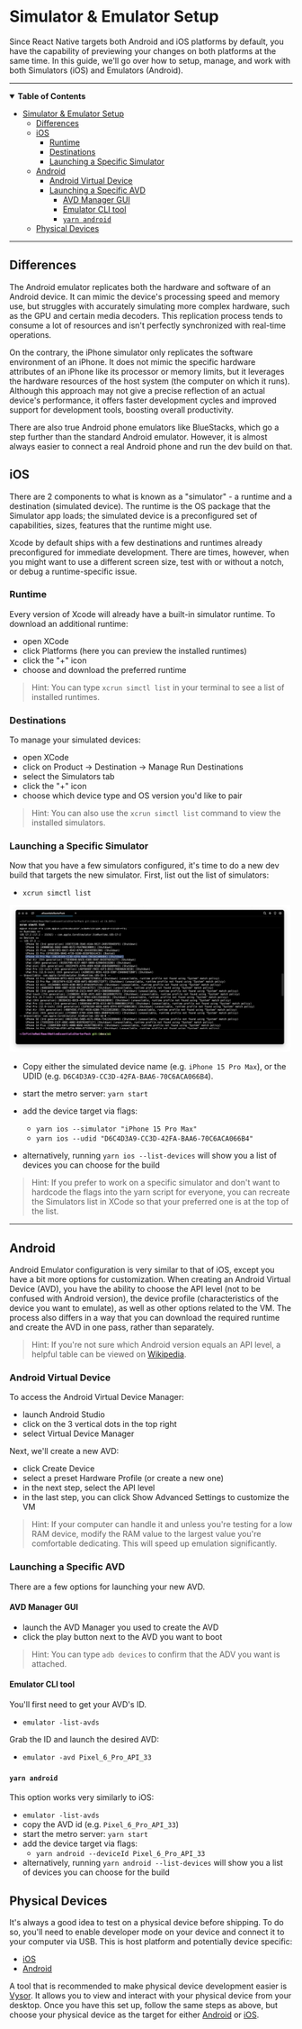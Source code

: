 # Simulator & Emulator Setup

Since React Native targets both Android and iOS platforms by default, you have the capability of previewing your changes on both platforms at the same time. In this guide, we'll go over how to setup, manage, and work with both Simulators (iOS) and Emulators (Android).

---

<details open>
  <summary><strong>Table of Contents</strong></summary>

- [Simulator \& Emulator Setup](#simulator--emulator-setup)
  - [Differences](#differences)
  - [iOS](#ios)
    - [Runtime](#runtime)
    - [Destinations](#destinations)
    - [Launching a Specific Simulator](#launching-a-specific-simulator)
  - [Android](#android)
    - [Android Virtual Device](#android-virtual-device)
    - [Launching a Specific AVD](#launching-a-specific-avd)
      - [AVD Manager GUI](#avd-manager-gui)
      - [Emulator CLI tool](#emulator-cli-tool)
      - [`yarn android`](#yarn-android)
  - [Physical Devices](#physical-devices)

---

## Differences

The Android emulator replicates both the hardware and software of an Android device. It can mimic the device's processing speed and memory use, but struggles with accurately simulating more complex hardware, such as the GPU and certain media decoders. This replication process tends to consume a lot of resources and isn't perfectly synchronized with real-time operations.

On the contrary, the iPhone simulator only replicates the software environment of an iPhone. It does not mimic the specific hardware attributes of an iPhone like its processor or memory limits, but it leverages the hardware resources of the host system (the computer on which it runs). Although this approach may not give a precise reflection of an actual device's performance, it offers faster development cycles and improved support for development tools, boosting overall productivity.

There are also true Android phone emulators like BlueStacks, which go a step further than the standard Android emulator. However, it is almost always easier to connect a real Android phone and run the dev build on that.

## iOS

There are 2 components to what is known as a "simulator" - a runtime and a destination (simulated device). The runtime is the OS package that the Simulator app loads; the simulated device is a preconfigured set of capabilities, sizes, features that the runtime might use.

Xcode by default ships with a few destinations and runtimes already preconfigured for immediate development. There are times, however, when you might want to use a different screen size, test with or without a notch, or debug a runtime-specific issue.

### Runtime

Every version of Xcode will already have a built-in simulator runtime. To download an additional runtime:

- open XCode
- click Platforms (here you can preview the installed runtimes)
- click the "+" icon
- choose and download the preferred runtime

> Hint: You can type `xcrun simctl list` in your terminal to see a list of installed runtimes.

### Destinations

To manage your simulated devices:

- open XCode
- click on Product -> Destination -> Manage Run Destinations
- select the Simulators tab
- click the "+" icon
- choose which device type and OS version you'd like to pair

> Hint: You can also use the `xcrun simctl list` command to view the installed simulators.

### Launching a Specific Simulator

Now that you have a few simulators configured, it's time to do a new dev build that targets the new simulator. First, list out the list of simulators:

- `xcrun simctl list`

<img src="./images/xcrun-simctl-list.png" width="500" />

- Copy either the simulated device name (e.g. `iPhone 15 Pro Max`), or the UDID (e.g. `D6C4D3A9-CC3D-42FA-BAA6-70C6ACA066B4`).
- start the metro server: `yarn start`
- add the device target via flags:

  - `yarn ios --simulator "iPhone 15 Pro Max"`
  - `yarn ios --udid "D6C4D3A9-CC3D-42FA-BAA6-70C6ACA066B4"`

- alternatively, running `yarn ios --list-devices` will show you a list of devices you can choose for the build

> Hint: If you prefer to work on a specific simulator and don't want to hardcode the flags into the yarn script for everyone, you can recreate the Simulators list in XCode so that your preferred one is at the top of the list.

---

## Android

Android Emulator configuration is very similar to that of iOS, except you have a bit more options for customization. When creating an Android Virtual Device (AVD), you have the ability to choose the API level (not to be confused with Android version), the device profile (characteristics of the device you want to emulate), as well as other options related to the VM. The process also differs in a way that you can download the required runtime and create the AVD in one pass, rather than separately.

> Hint: If you're not sure which Android version equals an API level, a helpful table can be viewed on [Wikipedia](<https://en.wikipedia.org/wiki/Android_(operating_system)#Platform_information>).

### Android Virtual Device

To access the Android Virtual Device Manager:

- launch Android Studio
- click on the 3 vertical dots in the top right
- select Virtual Device Manager

Next, we'll create a new AVD:

- click Create Device
- select a preset Hardware Profile (or create a new one)
- in the next step, select the API level
- in the last step, you can click Show Advanced Settings to customize the VM

> Hint: If your computer can handle it and unless you're testing for a low RAM device, modify the RAM value to the largest value you're comfortable dedicating. This will speed up emulation significantly.

### Launching a Specific AVD

There are a few options for launching your new AVD.

#### AVD Manager GUI

- launch the AVD Manager you used to create the AVD
- click the play button next to the AVD you want to boot

> Hint: You can type `adb devices` to confirm that the ADV you want is attached.

#### Emulator CLI tool

You'll first need to get your AVD's ID.

- `emulator -list-avds`

Grab the ID and launch the desired AVD:

- `emulator -avd Pixel_6_Pro_API_33`

#### `yarn android`

This option works very similarly to iOS:

- `emulator -list-avds`
- copy the AVD id (e.g. `Pixel_6_Pro_API_33`)
- start the metro server: `yarn start`
- add the device target via flags:
  - `yarn android --deviceId Pixel_6_Pro_API_33`
- alternatively, running `yarn android --list-devices` will show you a list of devices you can choose for the build

## Physical Devices

It's always a good idea to test on a physical device before shipping. To do so, you'll need to enable developer mode on your device and connect it to your computer via USB. This is host platform and potentially device specific:

- [iOS](https://developer.apple.com/documentation/xcode/enabling-developer-mode-on-a-device)
- [Android](https://developer.android.com/studio/debug/dev-options)

A tool that is recommended to make physical device development easier is [Vysor](https://www.vysor.io/). It allows you to view and interact with your physical device from your desktop. Once you have this set up, follow the same steps as above, but choose your physical device as the target for either [Android](#yarn-android) or [iOS](#launching-a-specific-simulator).
